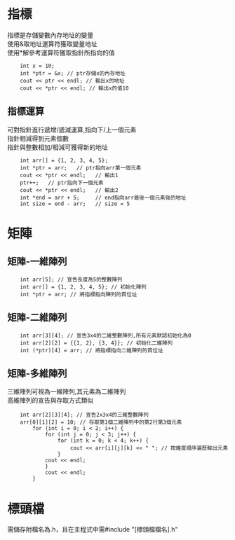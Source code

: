 指標
=====

指標是存儲變數內存地址的變量  
使用&取地址運算符獲取變量地址   
使用*解參考運算符獲取指針所指向的值 
	
		int x = 10;  
		int *ptr = &x; // ptr存儲x的內存地址  
		cout << ptr << endl; // 輸出x的地址  
		cout << *ptr << endl; // 輸出x的值10  

指標運算
-------

可對指針進行遞增/遞減運算,指向下/上一個元素  
指針相減得到元素個數  
指針與整數相加/相減可獲得新的地址  

		int arr[] = {1, 2, 3, 4, 5};  
		int *ptr = arr;   // ptr指向arr第一個元素  
		cout << *ptr << endl;   // 輸出1  
		ptr++;   // ptr指向下一個元素  
		cout << *ptr << endl;   // 輸出2  
		int *end = arr + 5;     // end指向arr最後一個元素後的地址  
		int size = end - arr;   // size = 5  

矩陣
=======

矩陣-一維陣列
-------

		int arr[5]; // 宣告長度為5的整數陣列  
		int arr[] = {1, 2, 3, 4, 5}; // 初始化陣列  
		int *ptr = arr; // 將指標指向陣列的首位址  

矩陣-二維陣列
-------

		int arr[3][4]; // 宣告3x4的二維整數陣列,所有元素默認初始化為0  
		int arr[2][2] = {{1, 2}, {3, 4}}; // 初始化二維陣列  
		int (*ptr)[4] = arr; // 將指標指向二維陣列的首位址  

矩陣-多維陣列
-------

三維陣列可視為一維陣列,其元素為二維陣列  
高維陣列的宣告與存取方式類似  

		int arr[2][3][4]; // 宣告2x3x4的三維整數陣列  
		arr[0][1][2] = 10; // 存取第1個二維陣列中的第2行第3個元素  
			for (int i = 0; i < 2; i++) {  
				for (int j = 0; j < 3; j++) {  
					for (int k = 0; k < 4; k++) {  
						cout << arr[i][j][k] << " "; // 按維度順序遍歷輸出元素  
					}  
				cout << endl;  
				}  
				cout << endl;  
			}  

標頭檔
=======
需儲存附檔名為.h，且在主程式中需#include "[標頭檔檔名].h"
